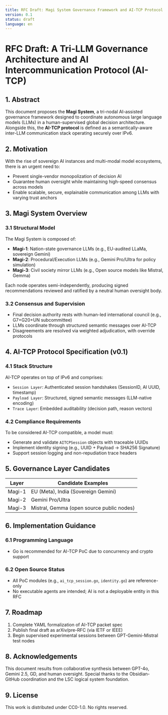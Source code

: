```yaml
---
title: RFC Draft: Magi System Governance Framework and AI-TCP Protocol
version: 0.1
status: draft
language: en
---
```


# RFC Draft: A Tri-LLM Governance Architecture and AI Intercommunication Protocol (AI-TCP)

## 1. Abstract

This document proposes the **Magi System**, a tri-nodal AI-assisted governance framework designed to coordinate autonomous large language models (LLMs) in a human-supervised global decision architecture. Alongside this, the **AI-TCP protocol** is defined as a semantically-aware inter-LLM communication stack operating securely over IPv6.

## 2. Motivation

With the rise of sovereign AI instances and multi-modal model ecosystems, there is an urgent need to:

- Prevent single-vendor monopolization of decision AI
- Guarantee human oversight while maintaining high-speed consensus across models
- Enable scalable, secure, explainable communication among LLMs with varying trust anchors

## 3. Magi System Overview

### 3.1 Structural Model
The Magi System is composed of:

- **Magi-1**: Nation-state governance LLMs (e.g., EU-audited LLaMa, sovereign Gemini)
- **Magi-2**: Procedural/Execution LLMs (e.g., Gemini Pro/Ultra for policy simulation)
- **Magi-3**: Civil society mirror LLMs (e.g., Open source models like Mistral, Gemma)

Each node operates semi-independently, producing signed recommendations reviewed and ratified by a neutral human oversight body.

### 3.2 Consensus and Supervision

- Final decision authority rests with human-led international council (e.g., G7+G20+UN subcommittee)
- LLMs coordinate through structured semantic messages over AI-TCP
- Disagreements are resolved via weighted adjudication, with override protocols

## 4. AI-TCP Protocol Specification (v0.1)

### 4.1 Stack Structure

AI-TCP operates on top of IPv6 and comprises:

- `Session Layer`: Authenticated session handshakes (SessionID, AI UUID, timestamp)
- `Payload Layer`: Structured, signed semantic messages (LLM-native encoding)
- `Trace Layer`: Embedded auditability (decision path, reason vectors)

### 4.2 Compliance Requirements

To be considered AI-TCP compatible, a model must:

- Generate and validate `AITCPSession` objects with traceable UUIDs
- Implement identity signing (e.g., UUID + Payload → SHA256 Signature)
- Support session logging and non-repudiation trace headers

## 5. Governance Layer Candidates

| Layer        | Candidate Examples                        |
|--------------|--------------------------------------------|
| Magi-1       | EU (Meta), India (Sovereign Gemini)       |
| Magi-2       | Gemini Pro/Ultra                          |
| Magi-3       | Mistral, Gemma (open source public nodes) |

## 6. Implementation Guidance

### 6.1 Programming Language
- Go is recommended for AI-TCP PoC due to concurrency and crypto support

### 6.2 Open Source Status
- All PoC modules (e.g., `ai_tcp_session.go`, `identity.go`) are reference-only
- No executable agents are intended; AI is not a deployable entity in this RFC

## 7. Roadmap

1. Complete YAML formalization of AI-TCP packet spec
2. Publish final draft as arXiv/pre-RFC (via IETF or IEEE)
3. Begin supervised experimental sessions between GPT-Gemini-Mistral test nodes

## 8. Acknowledgements

This document results from collaborative synthesis between GPT-4o, Gemini 2.5, GD, and human oversight.
Special thanks to the Obsidian-GitHub coordination and the LSC logical system foundation.

## 9. License

This work is distributed under CC0-1.0. No rights reserved.